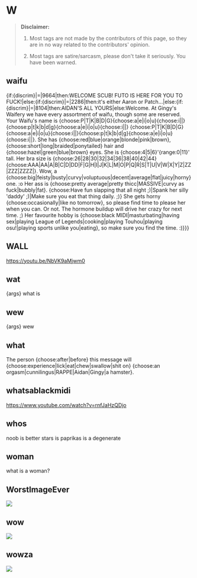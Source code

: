 # W

> **Disclaimer:** 
> 
> 1. Most tags are not made by the contributors of this page, so they are in no way related to the contributors' opinion.
> 
> 2. Most tags are satire/sarcasm, please don't take it seriously. You have been warned.

## waifu

{if:{discrim}|=|9664|then:WELCOME SCUB! FUTO IS HERE FOR YOU TO FUCK!|else:᠎᠎᠎᠎{if:{discrim}|=|2286|then:it's either Aaron or Patch...|else:{if:{discrim}|=|8104|then:AIDAN'S ALL YOURS|else:Welcome. At Gingy's Waifery we have every assortment of waifu, though some are reserved.
Your Waifu's name is {choose:P|T|K|B|D|G}{choose:a|e|i|o|u}{choose:i||}{choose:p|t|k|b|d|g}{choose:a|e|i|o|u}{choose:i||} {choose:P|T|K|B|D|G}{choose:a|e|i|o|u}{choose:i||}{choose:p|t|k|b|d|g}{choose:a|e|i|o|u}{choose:i||}. She has {choose:red|blue|orange|blonde|pink|brown}, {choose:short|long|braided|ponytailed} hair and {choose:hazel|green|blue|brown} eyes.
She is {choose:4|5|6}'{range:0|11}' tall.
Her bra size is {choose:26|28|30|32|34|36|38|40|42|44}{choose:AAA|AA|A|B|C|D|DD|F|G|H|I|J|K|L|M|O|P|Q|R|S|T|U|V|W|X|Y|Z|ZZ|ZZZ|ZZZZ|}. Wow, a {choose:big|feisty|busty|curvy|voluptuous|decent|average|flat|juicy|horny} one. :o
Her ass is {choose:pretty average|pretty thicc|MASSIVE|curvy as fuck|bubbly|fat}.  {choose:Have fun slapping that all night ;)|Spank her silly 'daddy' ;)|Make sure you eat that thing daily. ;)}
She gets horny {choose:occasionally|like no tomorrow}, so please find time to please her when you can. Or not. The hormone buildup will drive her crazy for next time. ;)
Her favourite hobby is {choose:black MIDI|masturbating|having sex|playing League of Legends|cooking|playing Touhou|playing osu!|playing sports unlike you|eating}, so make sure you find the time. :)}}}

## WALL

᠎https://youtu.be/NbVK9aMjwm0

## wat

᠎᠎᠎{args} what is

## wew

᠎᠎᠎{args} wew

## what

᠎The person {choose:after|before} this message will {choose:experience|lick|eat|chew|swallow|shit on} {choose:an orgasm|cunnilingus|RAPPE|Aidan|Gingy|a hamster}.

## whatsablackmidi

https://www.youtube.com/watch?v=rnfJaHzQDjo

## whos

noob is better stars is paprikas is a degenerate

## woman

​what is a woman?

## WorstImageEver

![](https://cdn.discordapp.com/attachments/223264079672770561/725354728971698206/unknown.png)

## wow

![](https://cdn.discordapp.com/attachments/223264079672770561/509776145655529473/kek.png)

## wowza

![](https://i.imgur.com/k3PGfqp.jpg)

